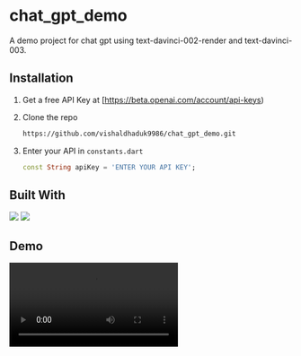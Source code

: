 # chat_gpt_demo

A demo project for chat gpt using text-davinci-002-render and text-davinci-003.


## Installation

1. Get a free API Key at [https://beta.openai.com/account/api-keys)
2. Clone the repo
   ```sh
   https://github.com/vishaldhaduk9986/chat_gpt_demo.git
   ```
3. Enter your API in `constants.dart`

   ```dart
   const String apiKey = 'ENTER YOUR API KEY';
   ```


## Built With

<img src='https://img.shields.io/badge/Flutter-02569B?style=for-the-badge&logo=flutter&logoColor=white'/>
<img src='https://img.shields.io/badge/Dart-0175C2?style=for-the-badge&logo=dart&logoColor=white'/>


## Demo

<div>
<video src='https://user-images.githubusercontent.com/62704364/207856466-3e943905-53af-4adc-a2ab-fb13441c1385.mov' >
</div>


